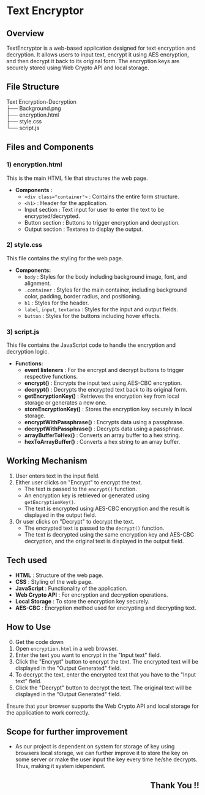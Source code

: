 # Text Encryptor

## Overview
TextEncryptor is a web-based application designed for text encryption and decryption. It allows users to input text, encrypt it using AES encryption, and then decrypt it back to its original form. The encryption keys are securely stored using Web Crypto API and local storage.

## File Structure

Text Encryption-Decryption  
├── Background.png  
├── encryption.html   
├── style.css   
└── script.js   


## Files and Components

### 1) encryption.html
This is the main HTML file that structures the web page.
- **Components :**
  - `<div class="container">` : Contains the entire form structure.
  - `<h1>` : Header for the application.
  - Input section : Text input for user to enter the text to be encrypted/decrypted.
  - Button section : Buttons to trigger encryption and decryption.
  - Output section : Textarea to display the output.

### 2) style.css
This file contains the styling for the web page.
- **Components:**
  - `body` : Styles for the body including background image, font, and alignment.
  - `.container` : Styles for the main container, including background color, padding, border radius, and positioning.
  - `h1` : Styles for the header.
  - `label`, `input`, `textarea` : Styles for the input and output fields.
  - `button` : Styles for the buttons including hover effects.

### 3) script.js
This file contains the JavaScript code to handle the encryption and decryption logic.
- **Functions:**
  - **event listeners** : For the encrypt and decrypt buttons to trigger respective functions.
  - **encrypt()** : Encrypts the input text using AES-CBC encryption.
  - **decrypt()** : Decrypts the encrypted text back to its original form.
  - **getEncryptionKey()** : Retrieves the encryption key from local storage or generates a new one.
  - **storeEncryptionKey()** : Stores the encryption key securely in local storage.
  - **encryptWithPassphrase()** : Encrypts data using a passphrase.
  - **decryptWithPassphrase()** : Decrypts data using a passphrase.
  - **arrayBufferToHex()** : Converts an array buffer to a hex string.
  - **hexToArrayBuffer()** : Converts a hex string to an array buffer.

## Working Mechanism
1. User enters text in the input field.
2. Either user clicks on "Encrypt" to encrypt the text.
   - The text is passed to the `encrypt()` function.
   - An encryption key is retrieved or generated using `getEncryptionKey()`.
   - The text is encrypted using AES-CBC encryption and the result is displayed in the output field.
3. Or user clicks on "Decrypt" to decrypt the text.
   - The encrypted text is passed to the `decrypt()` function.
   - The text is decrypted using the same encryption key and AES-CBC decryption, and the original text is displayed in the output field.

## Tech used  
- **HTML** : Structure of the web page.
- **CSS** : Styling of the web page.
- **JavaScript** : Functionality of the application.
- **Web Crypto API** : For encryption and decryption operations.
- **Local Storage** : To store the encryption key securely.
- **AES-CBC** : Encryption method used for encrypting and decrypting text.

## How to Use
0. Get the code down
1. Open `encryption.html` in a web browser.
2. Enter the text you want to encrypt in the "Input text" field.
3. Click the "Encrypt" button to encrypt the text. The encrypted text will be displayed in the "Output Generated" field.
4. To decrypt the text, enter the encrypted text that you have to the "Input text" field.
5. Click the "Decrypt" button to decrypt the text. The original text will be displayed in the "Output Generated" field.

Ensure that your browser supports the Web Crypto API and local storage for the application to work correctly.

## Scope for further improvement 
- As our project is dependent on system for storage of key using browsers local storage, we can further improve it to store the key on some server or make the user input the key every time he/she decrypts. Thus, making it system idependent.


<div> 
<h2 align = 'right'> Thank You !! </h2>
</div>
